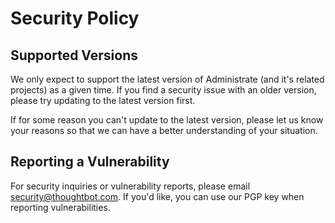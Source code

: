 # Security Policy

## Supported Versions

We only expect to support the latest version of Administrate (and it's related
projects) as a given time. If you find a security issue with an older version,
please try updating to the latest version first.

If for some reason you can't update to the latest version, please let us know
your reasons so that we can have a better understanding of your situation.

## Reporting a Vulnerability

For security inquiries or vulnerability reports, please email
<security@thoughtbot.com>.
If you'd like, you can use our PGP key when reporting vulnerabilities.
